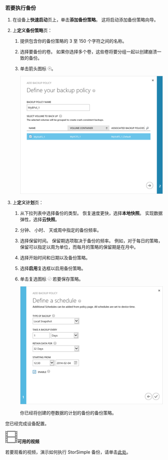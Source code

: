 <!--author=alkohli last changed: 9/17/15-->

### <a name="to-take-a-backup"></a>若要执行备份
1. 在设备上**快速启动**页上，单击**添加备份策略**。 这将启动添加备份策略向导。 
2. 上**定义备份策略**页：
   
   1. 提供包含你的备份策略的 3 至 150 个字符之间的名称。
   2. 选择要备份的卷。 如果你选择多个卷，这些卷将要分组一起以创建崩溃一致的备份。
   3. 单击箭头图标 ![箭头图标](./media/storsimple-take-backup/HCS_ArrowIcon-include.png)。 
      
      ![添加备份策略](./media/storsimple-take-backup/HCS_AddBackupPolicyWizard1M-include.png)
3. 上**定义计划**页：
   
   1. 从下拉列表中选择备份的类型。 恢复速度更快，选择**本地快照**。 实现数据弹性，选择**云快照**。
   2. 分钟、 小时、 天或周中指定的备份频率。
   3. 选择保留时间。 保留期选项取决于备份的频率。 例如，对于每日的策略，保留可以指定以周为单位，而每月的策略的保留期是在月中。
   4. 选择开始时间和日期以及备份策略。
   5. 选择**启用**复选框以启用备份策略。 
   6. 单击复选图标 ![复选图标](./media/storsimple-take-backup/HCS_CheckIcon-include.png) 若要保存策略。
      
      ![添加备份策略](./media/storsimple-take-backup/HCS_AddBackupPolicyWizard2M-include.png)
      
      你已经将创建的卷数据的计划的备份的备份策略。

您已经完成设备配置。 

![可用的视频](./media/storsimple-take-backup/Video_icon.png)**可用的视频**

若要观看的视频，演示如何执行 StorSimple 备份，请单击[此处](https://azure.microsoft.com/documentation/videos/take-a-storsimple-backup/)。


